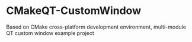 # CMakeQT-CustomWindow
Based on CMake cross-platform development environment, multi-module QT custom window example project
